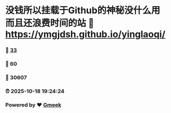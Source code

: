 # 没钱所以挂载于Github的神秘没什么用而且还浪费时间的站 :link: https://ymgjdsh.github.io/yinglaoqi/ 
### :page_facing_up: [33](https://ymgjdsh.github.io/yinglaoqi//tag.html) 
### :speech_balloon: 60 
### :hibiscus: 30607 
### :alarm_clock: 2025-10-18 19:24:24 
### Powered by :heart: [Gmeek](https://github.com/Meekdai/Gmeek)
